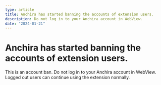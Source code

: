```yaml
---
type: article
title: Anchira has started banning the accounts of extension users.
description: Do not log in to your Anchira account in WebView.
date: "2024-01-21"
---
```


# Anchira has started banning the accounts of extension users.
This is an account ban. Do not log in to your Anchira account in WebView.
Logged out users can continue using the extension normally.
